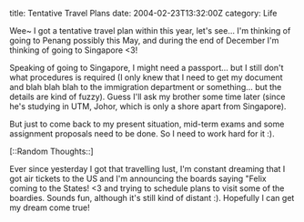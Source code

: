 title: Tentative Travel Plans
date: 2004-02-23T13:32:00Z
category: Life

Wee~ I got a tentative travel plan within this year, let's see… I'm thinking of going to Penang possibly this May, and during the end of December I'm thinking of going to Singapore <3!

Speaking of going to Singapore, I might need a passport… but I still don't what procedures is required (I only knew that I need to get my document and blah blah blah to the immigration department or something… but the details are kind of fuzzy). Guess I'll ask my brother some time later (since he's studying in UTM, Johor, which is only a shore apart from Singapore).

But just to come back to my present situation, mid-term exams and some assignment proposals need to be done. So I need to work hard for it :).

[::Random Thoughts::]

Ever since yesterday I got that travelling lust, I'm constant dreaming that I got air tickets to the US and I'm announcing the boards saying "Felix coming to the States! <3 and trying to schedule plans to visit some of the boardies. Sounds fun, although it's still kind of distant :). Hopefully I can get my dream come true!
